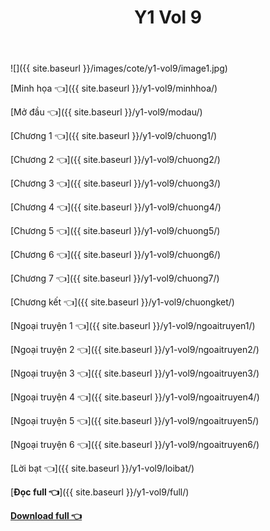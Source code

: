 ﻿---
layout: post
title: Y1 Vol 9
---

![]({{ site.baseurl }}/images/cote/y1-vol9/image1.jpg)

[Minh họa 👈]({{ site.baseurl }}/y1-vol9/minhhoa/)

[Mở đầu 👈]({{ site.baseurl }}/y1-vol9/modau/)

[Chương 1 👈]({{ site.baseurl }}/y1-vol9/chuong1/)

[Chương 2 👈]({{ site.baseurl }}/y1-vol9/chuong2/)

[Chương 3 👈]({{ site.baseurl }}/y1-vol9/chuong3/)

[Chương 4 👈]({{ site.baseurl }}/y1-vol9/chuong4/)

[Chương 5 👈]({{ site.baseurl }}/y1-vol9/chuong5/)

[Chương 6 👈]({{ site.baseurl }}/y1-vol9/chuong6/)

[Chương 7 👈]({{ site.baseurl }}/y1-vol9/chuong7/)

[Chương kết 👈]({{ site.baseurl }}/y1-vol9/chuongket/)

[Ngoại truyện 1 👈]({{ site.baseurl }}/y1-vol9/ngoaitruyen1/)

[Ngoại truyện 2 👈]({{ site.baseurl }}/y1-vol9/ngoaitruyen2/)

[Ngoại truyện 3 👈]({{ site.baseurl }}/y1-vol9/ngoaitruyen3/)

[Ngoại truyện 4 👈]({{ site.baseurl }}/y1-vol9/ngoaitruyen4/)

[Ngoại truyện 5 👈]({{ site.baseurl }}/y1-vol9/ngoaitruyen5/)

[Ngoại truyện 6 👈]({{ site.baseurl }}/y1-vol9/ngoaitruyen6/)

[Lời bạt 👈]({{ site.baseurl }}/y1-vol9/loibat/)

[**Đọc full 👈**]({{ site.baseurl }}/y1-vol9/full/)

[**Download full 👈**](http://link1s.net/cote-y1-vol9)